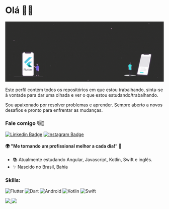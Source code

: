 # Olá 👨‍💻
![ teste](https://github.com/cledilsonwisp/imagens/blob/main/cledilson-readme-gif.gif )
 
Este perfil contém todos os repositórios em que estou trabalhando, sinta-se à vontade para dar uma olhada e ver o que estou estudando/trabalhando.

Sou apaixonado por resolver problemas e aprender. Sempre aberto a novos desafios e pronto para enfrentar as mudanças.
### Fale comigo 👇🏼

[![Linkedin Badge](https://img.shields.io/badge/LinkedIn-0077B5?style=for-the-badge&logo=linkedin&logoColor=white&link=https://www.linkedin.com/in/cledilson-programador/)](https://www.linkedin.com/in/cledilson-programador/) [![Instagram Badge](https://img.shields.io/badge/Instagram-E4405F?style=for-the-badge&logo=instagram&logoColor=white&link=https://www.instagram.com/clehwisp__/)](https://www.instagram.com/clehwisp__/)


#### 🌍 "Me tornando um profissional melhor a cada dia!" 🧠
- 📚 Atualmente estudando Angular, Javascript, Kotlin, Swift e inglês.
- ✨ Nascido no Brasil, Bahia


### Skills:
![Flutter](https://img.shields.io/badge/Flutter-02569B?style=for-the-badge&logo=flutter&logoColor=white)
![Dart](https://img.shields.io/badge/Dart-0175C2?style=for-the-badge&logo=dart&logoColor=white)
![Android](https://img.shields.io/badge/Android-3DDC84?logo=android&logoColor=white&style=for-the-badge)
![Kotlin](https://img.shields.io/badge/Kotlin-7F52FF?logo=kotlin&logoColor=white&style=for-the-badge)
![Swift](https://img.shields.io/badge/Swift-F05138?style=for-the-badge&logo=spring&logoColor=white)



<a href="https://github.com/cledilsonwisp">
 <img height="180em" src="https://github-readme-stats.vercel.app/api?username=cledilsonwisp&show_icons=true&theme=onedark&count_private=true"/>
 <img height="180em" src="https://github-readme-stats.vercel.app/api/top-langs/?username=cledilsonwisp&layout=compact&langs_count=6&theme=onedark"/>
